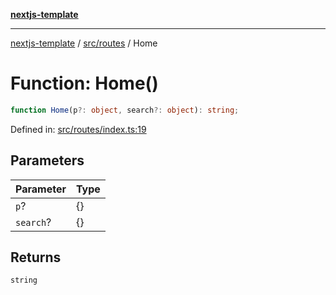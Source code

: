 [**nextjs-template**](README.md)

---

[nextjs-template](README.md) / [src/routes](src.routes.md) / Home

# Function: Home()

```ts
function Home(p?: object, search?: object): string;
```

Defined in: [src/routes/index.ts:19](https://github.com/Its-Satyajit/nextjs-template/blob/c8d81b09293d759cbf04e9bc7e542cc7d90740e6/src/routes/index.ts#L19)

## Parameters

| Parameter | Type |
| --------- | ---- |
| `p`?      | \{\} |
| `search`? | \{\} |

## Returns

`string`
